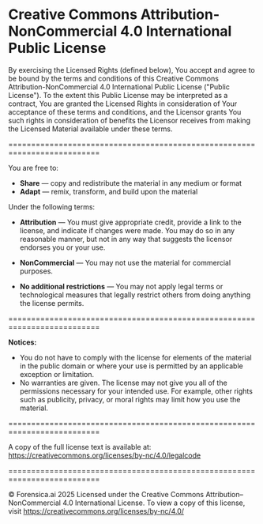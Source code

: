 Creative Commons Attribution-NonCommercial 4.0 International Public License
==========================================================================

By exercising the Licensed Rights (defined below), You accept and agree to be bound by the
terms and conditions of this Creative Commons Attribution-NonCommercial 4.0 International
Public License ("Public License"). To the extent this Public License may be interpreted as
a contract, You are granted the Licensed Rights in consideration of Your acceptance of
these terms and conditions, and the Licensor grants You such rights in consideration of
benefits the Licensor receives from making the Licensed Material available under these terms.

==========================================================================

You are free to:

- **Share** — copy and redistribute the material in any medium or format
- **Adapt** — remix, transform, and build upon the material

Under the following terms:

- **Attribution** — You must give appropriate credit, provide a link to the license,
  and indicate if changes were made. You may do so in any reasonable manner, but not in
  any way that suggests the licensor endorses you or your use.

- **NonCommercial** — You may not use the material for commercial purposes.

- **No additional restrictions** — You may not apply legal terms or technological
  measures that legally restrict others from doing anything the license permits.

==========================================================================

**Notices:**
- You do not have to comply with the license for elements of the material in the public
  domain or where your use is permitted by an applicable exception or limitation.
- No warranties are given. The license may not give you all of the permissions necessary
  for your intended use. For example, other rights such as publicity, privacy, or moral
  rights may limit how you use the material.

==========================================================================

A copy of the full license text is available at:
https://creativecommons.org/licenses/by-nc/4.0/legalcode

==========================================================================

© Forensica.ai 2025
Licensed under the Creative Commons Attribution–NonCommercial 4.0 International License.
To view a copy of this license, visit https://creativecommons.org/licenses/by-nc/4.0/
